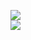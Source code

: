 [![](https://img.shields.io/badge/Made%20With-Github%20Spray-lightgrey.svg?style=for-the-badge&logo=github)](https://github.com/Annihil/github-spray#13069)  
[![](https://i.imgur.com/2DrTn0Z.gif)](https://github.com/Annihil/github-spray)